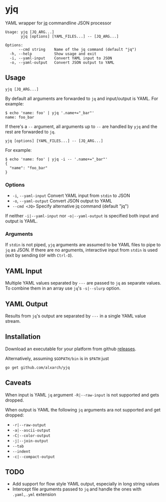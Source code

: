# yjq

YAML wrapper for [jq](https://stedolan.github.io/jq/) commandline JSON processor

```
Usage: yjq [JQ_ARG...]
       yjq [options] [YAML_FILES...] -- [JQ_ARG...]

Options:
      --cmd string    Name of the jq command (default "jq")
  -h, --help          Show usage and exit
  -i, --yaml-input    Convert YAML input to JSON
  -o, --yaml-output   Convert JSON output to YAML
```


## Usage

```
yjq [JQ_ARG...] 
```

By default all arguments are forwarded to `jq` and input/output is YAML. For example:
```
$ echo 'name: foo' | yjq '.name+="_bar"'
name: foo_bar
```

If there's a `--` argument, all arguments up to `--` are handled by `yjq`
and the rest are forwarded to `jq`.
```
yjq [options] [YAML_FILES...] -- [JQ_ARG...]
```
For example:
```
$ echo 'name: foo' | yjq -i -- '.name+="_bar"'
{
  "name": "foo_bar"
}
```

### Options

  - `-i`, `--yaml-input` Convert YAML input from `stdin` to JSON
  - `-o`, `--yaml-output` Convert JSON output to YAML
  - `--cmd <JQ>` Specify alternative jq command (default "jq")

If neither `-i|--yaml-input` nor `-o|--yaml-output` is specified both input and output is YAML.

### Arguments
  
If `stdin` is not piped, `yjq` arguments are assumed to be YAML files to pipe to `jq` as JSON. If there are no arguments, interactive input from `stdin` is used (exit by sending `EOF` with `Ctrl-D`).

## YAML Input

Multiple YAML values separated by `---` are passed to `jq` as separate values.
To combine them in an array use `jq`'s `-s|--slurp` option.


## YAML Output

Results from `jq`'s output are separated by `---` in a single YAML value stream.

## Installation

Download an executable for your platform from github [releases]( https://github.com/alxarch/yjq/releases/latest).

Alternatively, assuming `$GOPATH/bin` is in `$PATH` just

```
go get github.com/alxarch/yjq
```

## Caveats

When input is YAML `jq` argument `-R|--raw-input` is not supported and gets dropped.

When output is YAML the following `jq` arguments ara not supported and get dropped:
  - `-r|--raw-output`
  - `-a|--ascii-output`
  - `-C|--color-output`
  - `-j|--join-output`
  - `--tab`
  - `--indent`
  - `-c|--compact-output`

## TODO

  - Add support for flow style YAML output, especially in long string values
  - Intercept file arguments passed to `jq` and handle the ones with `.yaml,.yml` extension